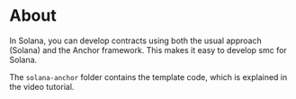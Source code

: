 # About

In Solana, you can develop contracts using both the usual approach (Solana) and the Anchor framework. This makes it easy to develop smc for Solana.

The `solana-anchor` folder contains the template code, which is explained in the video tutorial.